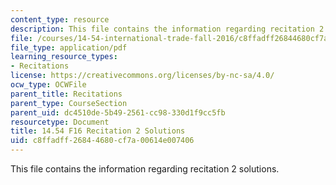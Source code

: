 ```yaml
---
content_type: resource
description: This file contains the information regarding recitation 2 solutions.
file: /courses/14-54-international-trade-fall-2016/c8ffadff26844680cf7a00614e007406_MIT14_54F16_SolRecitation2.pdf
file_type: application/pdf
learning_resource_types:
- Recitations
license: https://creativecommons.org/licenses/by-nc-sa/4.0/
ocw_type: OCWFile
parent_title: Recitations
parent_type: CourseSection
parent_uid: dc4510de-5b49-2561-cc98-330d1f9cc5fb
resourcetype: Document
title: 14.54 F16 Recitation 2 Solutions
uid: c8ffadff-2684-4680-cf7a-00614e007406
---
```

This file contains the information regarding recitation 2 solutions.